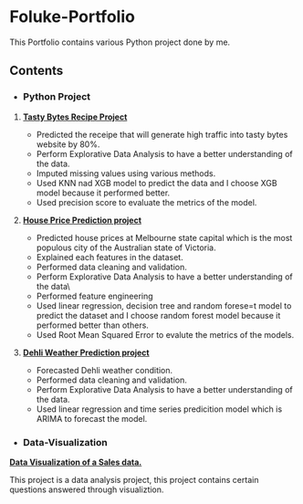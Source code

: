 # Foluke-Portfolio
This Portfolio contains various Python project done by me.

## Contents
* ### Python Project
1. **[Tasty Bytes Recipe Project](https://github.com/Folu22/Foluke-Portfolio/blob/main/Datacamp%20Professional%20Recipe%20Prediction.ipynb)**
    * Predicted the receipe that will generate high traffic into tasty bytes website by 80%.
    * Perform Explorative Data Analysis to have a better understanding of the data.
    * Imputed missing values using various methods.
    * Used KNN nad XGB model to predict the data and I choose XGB model because it performed better.
    * Used precision score to evaluate the metrics of the model.

2. **[House Price Prediction project](https://github.com/Folu22/Foluke-Portfolio/blob/main/house%20price%20prediction.ipynb)**
   * Predicted house prices at Melbourne state capital which is the most populous city of the Australian state of Victoria.
   * Explained each features in the dataset.
   * Performed data cleaning and validation.
   * Perform Explorative Data Analysis to have a better understanding of the data\
   * Performed feature engineering
   * Used linear regression, decision tree and random forese=t model to predict the dataset and I choose random forest model because it performed           better than others.
   * Used Root Mean Squared Error to evalute the metrics of the models.
  
3. **[Dehli Weather Prediction project](https://github.com/Folu22/Foluke-Portfolio/blob/main/house%20price%20prediction.ipynb)**
   * Forecasted Dehli weather condition.
   * Performed data cleaning and validation.
   * Perform Explorative Data Analysis to have a better understanding of the data.
   * Used linear regression and time series predicition model which is ARIMA to forecast the model.
   

* ### Data-Visualization
**[Data Visualization of a Sales data.](https://github.com/Folu22/Data-Visualization/blob/main/sales-data-viz.ipynb)**

This project is a data analysis project, this project contains certain questions answered through visualiztion.
